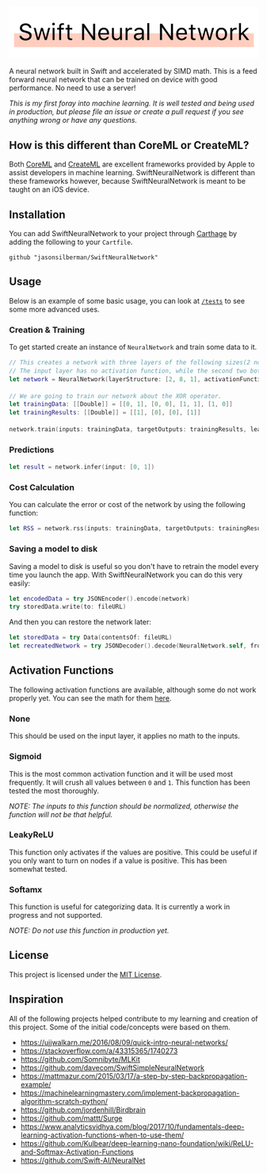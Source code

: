 ![Swift Neural Network](./Logo.png)

A neural network built in Swift and accelerated by SIMD math. This is a feed forward neural network that can be trained on device with good performance. No need to use a server!

*This is my first foray into machine learning. It is well tested and being used in production, but please file an issue or create a pull request if you see anything wrong or have any questions.*

## How is this different than CoreML or CreateML?
Both [CoreML](https://developer.apple.com/documentation/coreml) and [CreateML](https://developer.apple.com/documentation/create_ml) are excellent frameworks provided by Apple to assist developers in machine learning. SwiftNeuralNetwork is different than these frameworks however, because SwiftNeuralNetwork is meant to be taught on an iOS device.

## Installation
You can add SwiftNeuralNetwork to your project through [Carthage](https://github.com/Carthage/Carthage) by adding the following to your `Cartfile`.

```
github "jasonsilberman/SwiftNeuralNetwork"
```

## Usage
Below is an example of some basic usage, you can look at [`/tests`](https://github.com/jasonsilberman/SwiftNeuralNetwork/tree/master/Tests) to see some more advanced uses.

### Creation & Training
To get started create an instance of `NeuralNetwork` and train some data to it.

```swift
// This creates a network with three layers of the following sizes(2 nodes, 8, 1).
// The input layer has no activation function, while the second two both use a sigmoid function.
let network = NeuralNetwork(layerStructure: [2, 8, 1], activationFunctions: [.none, .sigmoid, .sigmoid])

// We are going to train our network about the XOR operator.
let trainingData: [[Double]] = [[0, 1], [0, 0], [1, 1], [1, 0]]
let trainingResults: [[Double]] = [[1], [0], [0], [1]]

network.train(inputs: trainingData, targetOutputs: trainingResults, learningRate: 0.9)
```

### Predictions

```swift
let result = network.infer(input: [0, 1])
```

### Cost Calculation
You can calculate the error or cost of the network by using the following function:

```swift
let RSS = network.rss(inputs: trainingData, targetOutputs: trainingResults)
```

### Saving a model to disk
Saving a model to disk is useful so you don't have to retrain the model every time you launch the app. With SwiftNeuralNetwork you can do this very easily:

```swift
let encodedData = try JSONEncoder().encode(network)
try storedData.write(to: fileURL)
```

And then you can restore the network later:

```swift
let storedData = try Data(contentsOf: fileURL)
let recreatedNetwork = try JSONDecoder().decode(NeuralNetwork.self, from: storedData)
```

## Activation Functions
The following activation functions are available, although some do not work properly yet. You can see the math for them [here](https://github.com/jasonsilberman/SwiftNeuralNetwork/blob/master/SwiftNeuralNetwork/Sources/ActivationFunction.swift).

### None
This should be used on the input layer, it applies no math to the inputs.

### Sigmoid
This is the most common activation function and it will be used most frequently. It will crush all values between `0` and `1`. This function has been tested the most thoroughly.

*NOTE: The inputs to this function should be normalized, otherwise the function will not be that helpful.*

### LeakyReLU
This function only activates if the values are positive. This could be useful if you only want to turn on nodes if a value is positive. This has been somewhat tested.

### Softamx
This function is useful for categorizing data. It is currently a work in progress and not supported.

*NOTE: Do not use this function in production yet.*

## License
This project is licensed under the [MIT License](https://github.com/jasonsilberman/SwiftNeuralNetwork/blob/master/LICENSE).

## Inspiration
All of the following projects helped contribute to my learning and creation of this project. Some of the initial code/concepts were based on them.

- https://ujjwalkarn.me/2016/08/09/quick-intro-neural-networks/
- https://stackoverflow.com/a/43315365/1740273
- https://github.com/Somnibyte/MLKit
- https://github.com/davecom/SwiftSimpleNeuralNetwork
- https://mattmazur.com/2015/03/17/a-step-by-step-backpropagation-example/
- https://machinelearningmastery.com/implement-backpropagation-algorithm-scratch-python/
- https://github.com/jordenhill/Birdbrain
- https://github.com/mattt/Surge
- https://www.analyticsvidhya.com/blog/2017/10/fundamentals-deep-learning-activation-functions-when-to-use-them/
- https://github.com/Kulbear/deep-learning-nano-foundation/wiki/ReLU-and-Softmax-Activation-Functions
- https://github.com/Swift-AI/NeuralNet
